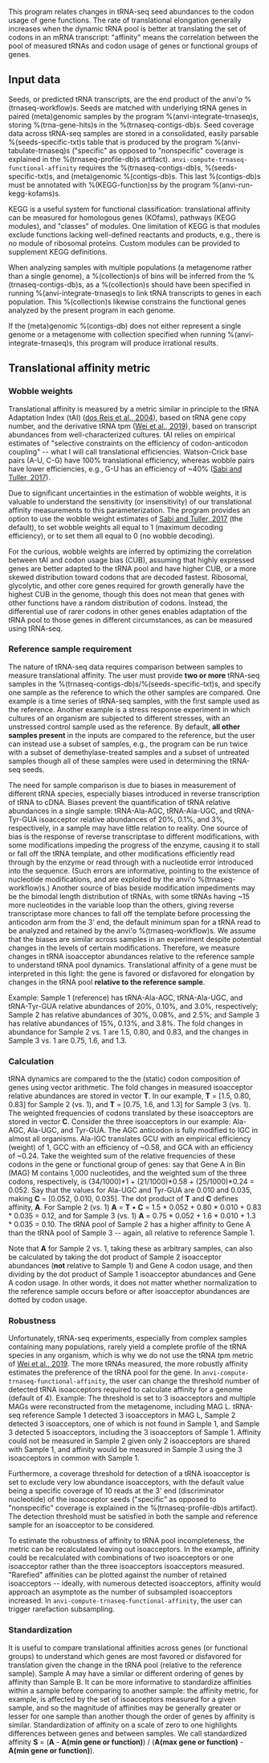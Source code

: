 This program relates changes in tRNA-seq seed abundances to the codon usage of gene functions. The rate of translational elongation generally increases when the dynamic tRNA pool is better at translating the set of codons in an mRNA transcript: "affinity" means the correlation between the pool of measured tRNAs and codon usage of genes or functional groups of genes.

## Input data

Seeds, or predicted tRNA transcripts, are the end product of the anvi'o %(trnaseq-workflow)s. Seeds are matched with underlying tRNA genes in paired (meta)genomic samples by the program %(anvi-integrate-trnaseq)s, storing %(trna-gene-hits)s in the %(trnaseq-contigs-db)s. Seed coverage data across tRNA-seq samples are stored in a consolidated, easily parsable %(seeds-specific-txt)s table that is produced by the program %(anvi-tabulate-trnaseq)s ("specific" as opposed to "nonspecific" coverage is explained in the %(trnaseq-profile-db)s artifact). `anvi-compute-trnaseq-functional-affinity` requires the %(trnaseq-contigs-db)s, %(seeds-specific-txt)s, and (meta)genomic %(contigs-db)s. This last %(contigs-db)s must be annotated with %(KEGG-function)ss by the program %(anvi-run-kegg-kofams)s.

KEGG is a useful system for functional classification: translational affinity can be measured for homologous genes (KOfams), pathways (KEGG modules), and "classes" of modules. One limitation of KEGG is that modules exclude functions lacking well-defined reactants and products, e.g., there is no module of ribosomal proteins. Custom modules can be provided to supplement KEGG definitions.

When analyzing samples with multiple populations (a metagenome rather than a single genome), a %(collection)s of bins will be inferred from the %(trnaseq-contigs-db)s, as a %(collection)s should have been specified in running %(anvi-integrate-trnaseq)s to link tRNA transcripts to genes in each population. This %(collection)s likewise constrains the functional genes analyzed by the present program in each genome.

If the (meta)genomic %(contigs-db) does not either represent a single genome or a metagenome with collection specified when running %(anvi-integrate-trnaseq)s, this program will produce irrational results.

## Translational affinity metric

### Wobble weights

Translational affinity is measured by a metric similar in principle to the tRNA Adaptation Index (tAI) ([dos Reis et al., 2004](https://doi.org/10.1093/nar/gkh834)), based on tRNA gene copy number, and the derivative tRNA tpm ([Wei et al., 2019](https://doi.org/10.1038/s41598-019-39369-x)), based on transcript abundances from well-characterized cultures. tAI relies on empirical estimates of "selective constraints on the efficiency of codon-anticodon coupling" -- what I will call translational efficiencies. Watson-Crick base pairs (A-U, C-G) have 100% translational efficiency, whereas wobble pairs have lower efficiencies, e.g., G-U has an efficiency of ~40% ([Sabi and Tuller, 2017](https://doi.org/10.1093/dnares/dsu017)).

Due to significant uncertainties in the estimation of wobble weights, it is valuable to understand the sensitivity (or insensitivity) of our translational affinity measurements to this parameterization. The program provides an option to use the wobble weight estimates of [Sabi and Tuller, 2017](https://doi.org/10.1093/dnares/dsu017) (the default), to set wobble weights all equal to 1 (maximum decoding efficiency), or to set them all equal to 0 (no wobble decoding).

For the curious, wobble weights are inferred by optimizing the correlation between tAI and codon usage bias (CUB), assuming that highly expressed genes are better adapted to the tRNA pool and have higher CUB, or a more skewed distribution toward codons that are decoded fastest. Ribosomal, glycolytic, and other core genes required for growth generally have the highest CUB in the genome, though this does not mean that genes with other functions have a random distribution of codons. Instead, the differential use of rarer codons in other genes enables adaptation of the tRNA pool to those genes in different circumstances, as can be measured using tRNA-seq.

### Reference sample requirement

The nature of tRNA-seq data requires comparison between samples to measure translational affinity. The user must provide **two or more** tRNA-seq samples in the %(trnaseq-contigs-db)s/%(seeds-specific-txt)s, and specify one sample as the reference to which the other samples are compared. One example is a time series of tRNA-seq samples, with the first sample used as the reference. Another example is a stress response experiment in which cultures of an organism are subjected to different stresses, with an unstressed control sample used as the reference. By default, **all other samples present** in the inputs are compared to the reference, but the user can instead use a subset of samples, e.g., the program can be run twice with a subset of demethylase-treated samples and a subset of untreated samples though all of these samples were used in determining the tRNA-seq seeds.

The need for sample comparison is due to biases in measurement of different tRNA species, especially biases introduced in reverse transcription of tRNA to cDNA. Biases prevent the quantification of tRNA relative abundances in a single sample: tRNA-Ala-AGC, tRNA-Ala-UGC, and tRNA-Tyr-GUA isoacceptor relative abundances of 20%, 0.1%, and 3%, respectively, in a sample may have little relation to reality. One source of bias is the response of reverse transcriptase to different modifications, with some modifications impeding the progress of the enzyme, causing it to stall or fall off the tRNA template, and other modifications efficiently read through by the enzyme or read through with a nucleotide error introduced into the sequence. (Such errors are informative, pointing to the existence of nucleotide modifications, and are exploited by the anvi'o %(trnaseq-workflow)s.) Another source of bias beside modification impediments may be the bimodal length distribution of tRNAs, with some tRNAs having ~15 more nucleotides in the variable loop than the others, giving reverse transcriptase more chances to fall off the template before processing the anticodon arm from the 3' end, the default minimum span for a tRNA read to be analyzed and retained by the anvi'o %(trnaseq-workflow)s. We assume that the biases are similar across samples in an experiment despite potential changes in the levels of certain modifications. Therefore, we measure changes in tRNA isoacceptor abundances relative to the reference sample to understand tRNA pool dynamics. Translational affinity of a gene must be interpreted in this light: the gene is favored or disfavored for elongation by changes in the tRNA pool **relative to the reference sample**.

Example: Sample 1 (reference) has tRNA-Ala-AGC, tRNA-Ala-UGC, and tRNA-Tyr-GUA relative abundances of 20%, 0.10%, and 3.0%, respectively; Sample 2 has relative abundances of 30%, 0.08%, and 2.5%; and Sample 3 has relative abundances of 15%, 0.13%, and 3.8%. The fold changes in abundance for Sample 2 vs. 1 are 1.5, 0.80, and 0.83, and the changes in Sample 3 vs. 1 are 0.75, 1.6, and 1.3.

### Calculation

tRNA dynamics are compared to the the (static) codon composition of genes using vector arithmetic. The fold changes in measured isoacceptor relative abundances are stored in vector **T**. In our example, **T** = [1.5, 0.80, 0.83] for Sample 2 (vs. 1), and **T** = [0.75, 1.6, and 1.3] for Sample 3 (vs. 1). The weighted frequencies of codons translated by these isoacceptors are stored in vector **C**. Consider the three isoacceptors in our example: Ala-AGC, Ala-UGC, and Tyr-GUA. The AGC anticodon is fully modified to IGC in almost all organisms. Ala-IGC translates GCU with an empirical efficiency (weight) of 1, GCC with an efficiency of ~0.58, and GCA with an efficiency of ~0.24. Take the weighted sum of the relative frequencies of these codons in the gene or functional group of genes: say that Gene A in Bin (MAG) M contains 1,000 nucleotides, and the weighted sum of the three codons, respectively, is (34/1000)*1 + (21/1000)*0.58 + (25/1000)*0.24 = 0.052. Say that the values for Ala-UGC and Tyr-GUA are 0.010 and 0.035, making **C** = [0.052, 0.010, 0.035]. The dot product of **T** and **C** defines affinity, **A**. For Sample 2 (vs. 1) **A** = **T** • **C** = 1.5 * 0.052 + 0.80 * 0.010 + 0.83 * 0.035 = 0.12, and for Sample 3 (vs. 1) **A** = 0.75 * 0.052 + 1.6 * 0.010 + 1.3 * 0.035 = 0.10. The tRNA pool of Sample 2 has a higher affinity to Gene A than the tRNA pool of Sample 3 -- again, all relative to reference Sample 1.

Note that **A** for Sample 2 vs. 1, taking these as arbitrary samples, can also be calculated by taking the dot product of Sample 2 isoacceptor abundances (**not** relative to Sample 1) and Gene A codon usage, and then dividing by the dot product of Sample 1 isoacceptor abundances and Gene A codon usage. In other words, it does not matter whether normalization to the reference sample occurs before or after isoacceptor abundances are dotted by codon usage.

### Robustness

Unfortunately, tRNA-seq experiments, especially from complex samples containing many populations, rarely yield a complete profile of the tRNA species in any organism, which is why we do not use the tRNA tpm metric of [Wei et al., 2019](https://doi.org/10.1038/s41598-019-39369-x). The more tRNAs measured, the more robustly affinity estimates the preference of the tRNA pool for the gene. In `anvi-compute-trnaseq-functional-affinity`, the user can change the threshold number of detected tRNA isoacceptors required to calculate affinity for a genome (default of 4). Example: The threshold is set to 3 isoacceptors and multiple MAGs were reconstructed from the metagenome, including MAG L. tRNA-seq reference Sample 1 detected 3 isoacceptors in MAG L, Sample 2 detected 3 isoacceptors, one of which is not found in Sample 1, and Sample 3 detected 5 isoacceptors, including the 3 isoacceptors of Sample 1. Affinity could not be measured in Sample 2 given only 2 isoacceptors are shared with Sample 1, and affinity would be measured in Sample 3 using the 3 isoacceptors in common with Sample 1.

Furthermore, a coverage threshold for detection of a tRNA isoacceptor is set to exclude very low abundance isoacceptors, with the default value being a specific coverage of 10 reads at the 3' end (discriminator nucleotide) of the isoacceptor seeds ("specific" as opposed to "nonspecific" coverage is explained in the %(trnaseq-profile-db)s artifact). The detection threshold must be satisfied in both the sample and reference sample for an isoacceptor to be considered.

To estimate the robustness of affinity to tRNA pool incompleteness, the metric can be recalculated leaving out isoacceptors. In the example, affinity could be recalculated with combinations of two isoacceptors or one isoacceptor rather than the three isoacceptors isoacceptors measured. "Rarefied" affinities can be plotted against the number of retained isoacceptors -- ideally, with numerous detected isoacceptors, affinity would approach an asymptote as the number of subsampled isoacceptors increased. In `anvi-compute-trnaseq-functional-affinity`, the user can trigger rarefaction subsampling.

### Standardization

It is useful to compare translational affinities across genes (or functional groups) to understand which genes are most favored or disfavored for translation given the change in the tRNA pool (relative to the reference sample). Sample A may have a similar or different ordering of genes by affinity than Sample B. It can be more informative to standardize affinities within a sample before comparing to another sample: the affinity metric, for example, is affected by the set of isoacceptors measured for a given sample, and so the magnitude of affinities may be generally greater or lesser for one sample than another though the order of genes by affinity is similar. Standardization of affinity on a scale of zero to one highlights differences between genes and between samples. We call standardized affinity **S** = (**A** - **A(min gene or function)**) / (**A(max gene or function)** - **A(min gene or function)**).
